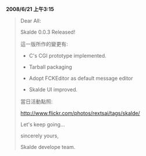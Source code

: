 **2008/6/21 上午3:15**

> Dear All:
> 
> Skalde 0.0.3 Released!
> 
> 這一版所作的變更有:
> 
> * C's CGI prototype implemented.
> 
> * Tarball packaging
> 
> * Adopt FCKEditor as default message editor
> 
> * Skalde UI improved.
> 
> 當日活動點照:
> 
> <http://www.flickr.com/photos/rextsai/tags/skalde/>  
> 
> Let's keep going...
> 
> sincerely yours,
> 
> Skalde develope team.